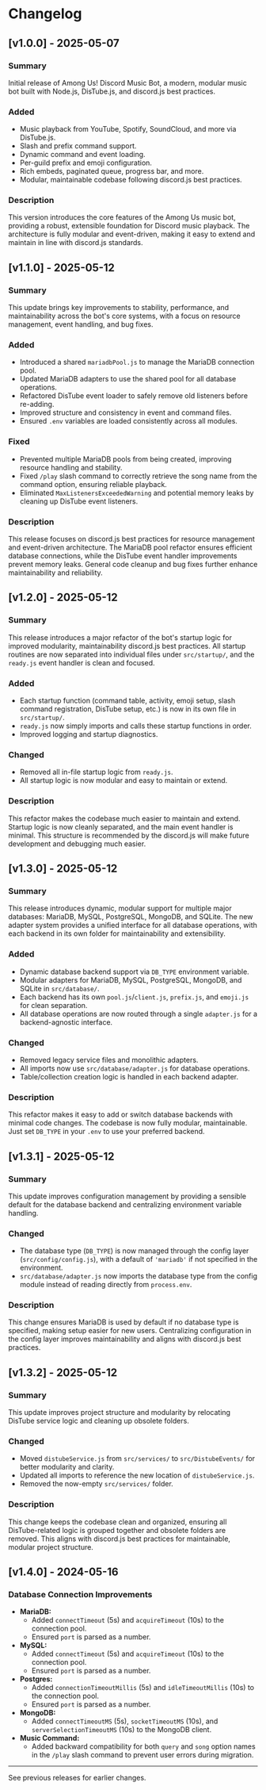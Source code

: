# Changelog

## [v1.0.0] - 2025-05-07

### Summary
Initial release of Among Us! Discord Music Bot, a modern, modular music bot built with Node.js, DisTube.js, and discord.js best practices.

### Added
- Music playback from YouTube, Spotify, SoundCloud, and more via DisTube.js.
- Slash and prefix command support.
- Dynamic command and event loading.
- Per-guild prefix and emoji configuration.
- Rich embeds, paginated queue, progress bar, and more.
- Modular, maintainable codebase following discord.js best practices.

### Description
This version introduces the core features of the Among Us music bot, providing a robust, extensible foundation for Discord music playback. The architecture is fully modular and event-driven, making it easy to extend and maintain in line with discord.js standards.

## [v1.1.0] - 2025-05-12

### Summary
This update brings key improvements to stability, performance, and maintainability across the bot's core systems, with a focus on resource management, event handling, and bug fixes.

### Added
- Introduced a shared `mariadbPool.js` to manage the MariaDB connection pool.
- Updated MariaDB adapters to use the shared pool for all database operations.
- Refactored DisTube event loader to safely remove old listeners before re-adding.
- Improved structure and consistency in event and command files.
- Ensured `.env` variables are loaded consistently across all modules.

### Fixed
- Prevented multiple MariaDB pools from being created, improving resource handling and stability.
- Fixed `/play` slash command to correctly retrieve the song name from the command option, ensuring reliable playback.
- Eliminated `MaxListenersExceededWarning` and potential memory leaks by cleaning up DisTube event listeners.

### Description
This release focuses on discord.js best practices for resource management and event-driven architecture. The MariaDB pool refactor ensures efficient database connections, while the DisTube event handler improvements prevent memory leaks. General code cleanup and bug fixes further enhance maintainability and reliability.

## [v1.2.0] - 2025-05-12

### Summary
This release introduces a major refactor of the bot's startup logic for improved modularity, maintainability discord.js best practices. 
All startup routines are now separated into individual files under `src/startup/`, and the `ready.js` event handler is clean and focused.

### Added
- Each startup function (command table, activity, emoji setup, slash command registration, DisTube setup, etc.) is now in its own file in `src/startup/`.
- `ready.js` now simply imports and calls these startup functions in order.
- Improved logging and startup diagnostics.

### Changed
- Removed all in-file startup logic from `ready.js`.
- All startup logic is now modular and easy to maintain or extend.

### Description
This refactor makes the codebase much easier to maintain and extend. Startup logic is now cleanly separated, and the main event handler is minimal. This structure is recommended by the discord.js will make future development and debugging much easier.

## [v1.3.0] - 2025-05-12

### Summary
This release introduces dynamic, modular support for multiple major databases: MariaDB, MySQL, PostgreSQL, MongoDB, and SQLite. The new adapter system provides a unified interface for all database operations, with each backend in its own folder for maintainability and extensibility.

### Added
- Dynamic database backend support via `DB_TYPE` environment variable.
- Modular adapters for MariaDB, MySQL, PostgreSQL, MongoDB, and SQLite in `src/database/`.
- Each backend has its own `pool.js`/`client.js`, `prefix.js`, and `emoji.js` for clean separation.
- All database operations are now routed through a single `adapter.js` for a backend-agnostic interface.

### Changed
- Removed legacy service files and monolithic adapters.
- All imports now use `src/database/adapter.js` for database operations.
- Table/collection creation logic is handled in each backend adapter.

### Description
This refactor makes it easy to add or switch database backends with minimal code changes. The codebase is now fully modular, maintainable. Just set `DB_TYPE` in your `.env` to use your preferred backend.

## [v1.3.1] - 2025-05-12

### Summary
This update improves configuration management by providing a sensible default for the database backend and centralizing environment variable handling.

### Changed
- The database type (`DB_TYPE`) is now managed through the config layer (`src/config/config.js`), with a default of `'mariadb'` if not specified in the environment.
- `src/database/adapter.js` now imports the database type from the config module instead of reading directly from `process.env`.

### Description
This change ensures MariaDB is used by default if no database type is specified, making setup easier for new users. Centralizing configuration in the config layer improves maintainability and aligns with discord.js best practices.

## [v1.3.2] - 2025-05-12

### Summary
This update improves project structure and modularity by relocating DisTube service logic and cleaning up obsolete folders.

### Changed
- Moved `distubeService.js` from `src/services/` to `src/DistubeEvents/` for better modularity and clarity.
- Updated all imports to reference the new location of `distubeService.js`.
- Removed the now-empty `src/services/` folder.

### Description
This change keeps the codebase clean and organized, ensuring all DisTube-related logic is grouped together and obsolete folders are removed. This aligns with discord.js best practices for maintainable, modular project structure.

## [v1.4.0] - 2024-05-16

### Database Connection Improvements
- **MariaDB:**
  - Added `connectTimeout` (5s) and `acquireTimeout` (10s) to the connection pool.
  - Ensured `port` is parsed as a number.
- **MySQL:**
  - Added `connectTimeout` (5s) and `acquireTimeout` (10s) to the connection pool.
  - Ensured `port` is parsed as a number.
- **Postgres:**
  - Added `connectionTimeoutMillis` (5s) and `idleTimeoutMillis` (10s) to the connection pool.
  - Ensured `port` is parsed as a number.
- **MongoDB:**
  - Added `connectTimeoutMS` (5s), `socketTimeoutMS` (10s), and `serverSelectionTimeoutMS` (10s) to the MongoDB client.
- **Music Command:**
  - Added backward compatibility for both `query` and `song` option names in the `/play` slash command to prevent user errors during migration.

---

See previous releases for earlier changes. 